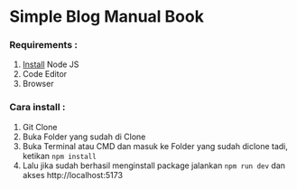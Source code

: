 # Simple Blog Manual Book

### Requirements :
1. [Install](https://nodejs.org/en/) Node JS
2. Code Editor
3. Browser

### Cara install :
1. Git Clone
2. Buka Folder yang sudah di Clone
3. Buka Terminal atau CMD dan masuk ke Folder yang sudah diclone tadi, ketikan
`
npm install
`
4. Lalu jika sudah berhasil menginstall package jalankan `npm run dev` dan akses http://localhost:5173